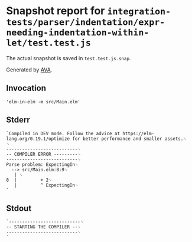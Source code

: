 # Snapshot report for `integration-tests/parser/indentation/expr-needing-indentation-within-let/test.test.js`

The actual snapshot is saved in `test.test.js.snap`.

Generated by [AVA](https://avajs.dev).

## Invocation

    'elm-in-elm -m src/Main.elm'

## Stderr

    `Compiled in DEV mode. Follow the advice at https://elm-lang.org/0.19.1/optimize for better performance and smaller assets.␊
    ␊
    ---------------------------␊
    -- COMPILER ERROR ---------␊
    ---------------------------␊
    Parse problem: ExpectingIn␊
      --> src/Main.elm:8:9␊
       | ␊
    8  |         + 2␊
       |         ^ ExpectingIn␊
    `

## Stdout

    `---------------------------␊
    -- STARTING THE COMPILER --␊
    ---------------------------␊
    `
